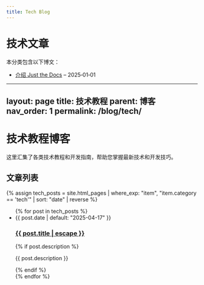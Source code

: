 ```yaml
---
title: Tech Blog
---
```

# 技术文章

本分类包含以下博文：

- [介绍 Just the Docs](blog-post-tech-1.html) – 2025‑01‑01

---
layout: page
title: 技术教程
parent: 博客
nav_order: 1
permalink: /blog/tech/
---

# 技术教程博客

这里汇集了各类技术教程和开发指南，帮助您掌握最新技术和开发技巧。

## 文章列表

{% assign tech_posts = site.html_pages | where_exp: "item", "item.category == 'tech'" | sort: "date" | reverse %}

<ul class="post-list">
{% for post in tech_posts %} 
  <li>
    <span class="post-meta">{{ post.date | default: "2025-04-17" }}</span>
    <h3>
      <a class="post-link" href="{{ post.url | relative_url }}">
        {{ post.title | escape }}
      </a>
    </h3>
    {% if post.description %}
    <p>{{ post.description }}</p>
    {% endif %}
  </li>
{% endfor %}
</ul>